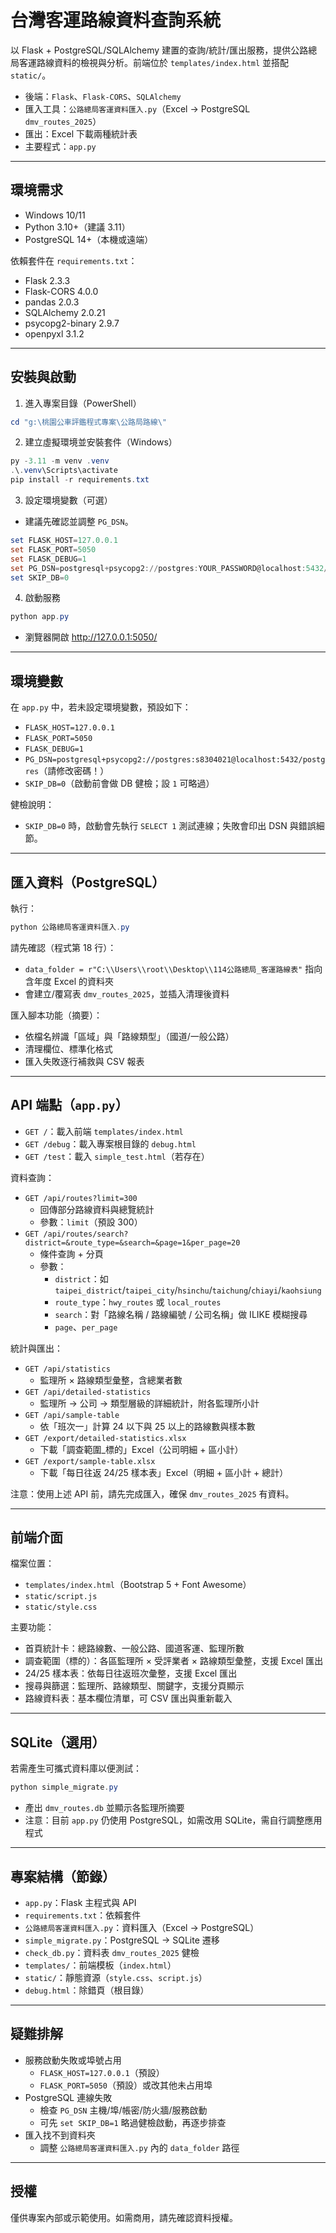 # 台灣客運路線資料查詢系統

以 Flask + PostgreSQL/SQLAlchemy 建置的查詢/統計/匯出服務，提供公路總局客運路線資料的檢視與分析。前端位於 `templates/index.html` 並搭配 `static/`。

- 後端：`Flask`、`Flask-CORS`、`SQLAlchemy`
- 匯入工具：`公路總局客運資料匯入.py`（Excel → PostgreSQL `dmv_routes_2025`）
- 匯出：Excel 下載兩種統計表
- 主要程式：`app.py`

---

## 環境需求
- Windows 10/11
- Python 3.10+（建議 3.11）
- PostgreSQL 14+（本機或遠端）

依賴套件在 `requirements.txt`：
- Flask 2.3.3
- Flask-CORS 4.0.0
- pandas 2.0.3
- SQLAlchemy 2.0.21
- psycopg2-binary 2.9.7
- openpyxl 3.1.2

---

## 安裝與啟動

1) 進入專案目錄（PowerShell）
```powershell
cd "g:\桃園公車評鑑程式專案\公路局路線\"
```

2) 建立虛擬環境並安裝套件（Windows）
```powershell
py -3.11 -m venv .venv
.\.venv\Scripts\activate
pip install -r requirements.txt
```

3) 設定環境變數（可選）
- 建議先確認並調整 `PG_DSN`。
```powershell
set FLASK_HOST=127.0.0.1
set FLASK_PORT=5050
set FLASK_DEBUG=1
set PG_DSN=postgresql+psycopg2://postgres:YOUR_PASSWORD@localhost:5432/postgres
set SKIP_DB=0
```

4) 啟動服務
```powershell
python app.py
```
- 瀏覽器開啟 http://127.0.0.1:5050/

---

## 環境變數
在 `app.py` 中，若未設定環境變數，預設如下：
- `FLASK_HOST=127.0.0.1`
- `FLASK_PORT=5050`
- `FLASK_DEBUG=1`
- `PG_DSN=postgresql+psycopg2://postgres:s8304021@localhost:5432/postgres`（請修改密碼！）
- `SKIP_DB=0`（啟動前會做 DB 健檢；設 `1` 可略過）

健檢說明：
- `SKIP_DB=0` 時，啟動會先執行 `SELECT 1` 測試連線；失敗會印出 DSN 與錯誤細節。

---

## 匯入資料（PostgreSQL）
執行：
```powershell
python 公路總局客運資料匯入.py
```

請先確認（程式第 18 行）：
- `data_folder = r"C:\\Users\\root\\Desktop\\114公路總局_客運路線表"` 指向含年度 Excel 的資料夾
- 會建立/覆寫表 `dmv_routes_2025`，並插入清理後資料

匯入腳本功能（摘要）：
- 依檔名辨識「區域」與「路線類型」（國道/一般公路）
- 清理欄位、標準化格式
- 匯入失敗逐行補救與 CSV 報表

---

## API 端點（`app.py`）

- `GET /`：載入前端 `templates/index.html`
- `GET /debug`：載入專案根目錄的 `debug.html`
- `GET /test`：載入 `simple_test.html`（若存在）

資料查詢：
- `GET /api/routes?limit=300`
  - 回傳部分路線資料與總覽統計
  - 參數：`limit`（預設 300）
- `GET /api/routes/search?district=&route_type=&search=&page=1&per_page=20`
  - 條件查詢 + 分頁
  - 參數：
    - `district`：如 `taipei_district`/`taipei_city`/`hsinchu`/`taichung`/`chiayi`/`kaohsiung`
    - `route_type`：`hwy_routes` 或 `local_routes`
    - `search`：對「路線名稱 / 路線編號 / 公司名稱」做 ILIKE 模糊搜尋
    - `page`、`per_page`

統計與匯出：
- `GET /api/statistics`
  - 監理所 × 路線類型彙整，含總業者數
- `GET /api/detailed-statistics`
  - 監理所 → 公司 → 類型層級的詳細統計，附各監理所小計
- `GET /api/sample-table`
  - 依「班次一」計算 24 以下與 25 以上的路線數與樣本數
- `GET /export/detailed-statistics.xlsx`
  - 下載「調查範圍_標的」Excel（公司明細 + 區小計）
- `GET /export/sample-table.xlsx`
  - 下載「每日往返 24/25 樣本表」Excel（明細 + 區小計 + 總計）

注意：使用上述 API 前，請先完成匯入，確保 `dmv_routes_2025` 有資料。

---

## 前端介面

檔案位置：
- `templates/index.html`（Bootstrap 5 + Font Awesome）
- `static/script.js`
- `static/style.css`

主要功能：
- 首頁統計卡：總路線數、一般公路、國道客運、監理所數
- 調查範圍（標的）：各區監理所 × 受評業者 × 路線類型彙整，支援 Excel 匯出
- 24/25 樣本表：依每日往返班次彙整，支援 Excel 匯出
- 搜尋與篩選：監理所、路線類型、關鍵字，支援分頁顯示
- 路線資料表：基本欄位清單，可 CSV 匯出與重新載入

---

## SQLite（選用）

若需產生可攜式資料庫以便測試：
```powershell
python simple_migrate.py
```
- 產出 `dmv_routes.db` 並顯示各監理所摘要
- 注意：目前 `app.py` 仍使用 PostgreSQL，如需改用 SQLite，需自行調整應用程式

---

## 專案結構（節錄）

- `app.py`：Flask 主程式與 API
- `requirements.txt`：依賴套件
- `公路總局客運資料匯入.py`：資料匯入（Excel → PostgreSQL）
- `simple_migrate.py`：PostgreSQL → SQLite 遷移
- `check_db.py`：資料表 `dmv_routes_2025` 健檢
- `templates/`：前端模板（`index.html`）
- `static/`：靜態資源（`style.css`、`script.js`）
- `debug.html`：除錯頁（根目錄）

---

## 疑難排解

- 服務啟動失敗或埠號占用
  - `FLASK_HOST=127.0.0.1`（預設）
  - `FLASK_PORT=5050`（預設）或改其他未占用埠
- PostgreSQL 連線失敗
  - 檢查 `PG_DSN` 主機/埠/帳密/防火牆/服務啟動
  - 可先 `set SKIP_DB=1` 略過健檢啟動，再逐步排查
- 匯入找不到資料夾
  - 調整 `公路總局客運資料匯入.py` 內的 `data_folder` 路徑

---

## 授權

僅供專案內部或示範使用。如需商用，請先確認資料授權。
